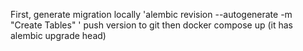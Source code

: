 First, generate migration locally 'alembic revision --autogenerate -m "Create Tables" '
push version to git
then docker compose up (it has alembic upgrade head)
